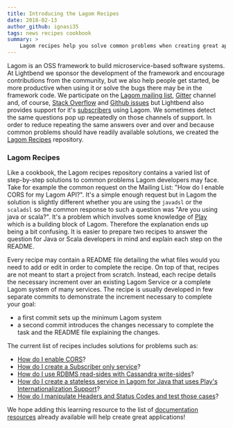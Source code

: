 ```yaml
---
title: Introducing the Lagom Recipes
date: 2018-02-13
author_github: ignasi35
tags: news recipes cookbook
summary: >
    Lagom recipes help you solve common problems when creating great applications with the Lagom Framework.
---
```


Lagom is an OSS framework to build microservice-based software systems. At Lightbend we sponsor the development of the framework and encourage contributions from the community, but we also help people get started, be more productive when using it or solve the bugs there may be in the framework code. We participate on the [Lagom mailing list](https://groups.google.com/forum/#!forum/lagom-framework), [Gitter](https://gitter.im/lagom/lagom) channel and, of course, [Stack Overflow](https://stackoverflow.com/questions/tagged/lagom) and [Github issues](https://github.com/lagom/lagom/issues) but Lightbend also provides support for it's [subscribers](https://www.lightbend.com/subscription) using Lagom. We sometimes detect the same questions pop up repeatedly on those channels of support. In order to reduce repeating the same answers over and over and because common problems should have readily available solutions, we created the [Lagom Recipes](https://github.com/lagom/lagom-recipes) repository.

### Lagom Recipes

Like a cookbook, the Lagom recipes repository contains a varied list of step-by-step solutions to common problems Lagom developers may face. Take for example the common request on the Mailing List: "How do I enable CORS for my Lagom API?". It's a simple enough request but in Lagom the solution is slightly different whether you are using the `javadsl` or the `scaladsl` so the common response to such a question was "Are you using java or scala?". It's a problem which involves some knowledge of [Play](https://www.playframework.com/) which is a building block of Lagom. Therefore the explanation ends up being a bit confusing. It is easier to prepare two recipes to answer the question for Java or Scala developers in mind and explain each step on the README.

Every recipe may contain a README file detailing the what files would you need to add or edit in order to complete the recipe. On top of that, recipes are not meant to start a project from scratch. Instead, each recipe details the necessary increment over an existing Lagom Service or a complete Lagom system of many services. The recipe is usually developed in few separate commits to demonstrate the increment necessary to complete your goal:

* a first commit sets up the minimum Lagom system
* a second commit introduces the changes necessary to complete the task and the README file explaining the changes.

The current list of recipes includes solutions for problems such as:

* [How do I enable CORS](https://github.com/lagom/lagom-recipes/tree/master/cors)?
* [How do I create a Subscriber only service](https://github.com/lagom/lagom-recipes/tree/master/consumer-service)? 
* [How do I use RDBMS read-sides with Cassandra write-sides](https://github.com/lagom/lagom-recipes/tree/master/mixed-persistence)?
* [How do I create a stateless service in Lagom for Java that uses Play's Internationalization Support](https://github.com/lagom/lagom-recipes/tree/master/i18n)?
* [How do I manipulate Headers and Status Codes and test those cases](https://github.com/lagom/lagom-recipes/tree/master/http-header-handling)?

We hope adding this learning resource to the list of [documentation resources](https://www.lagomframework.com/documentation/) already available will help create great applications!

